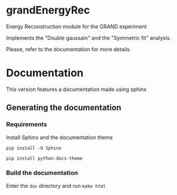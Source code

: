# grandEnergyRec
Energy Reconstruction module for the GRAND experiment

Implements the "Double gaussain" and the "Symmetric fit" analysis.

Please, refer to the documentation for more details.

# Documentation

This version features a documentation made using sphinx

## Generating the documentation

### Requirements

Install Sphinx and the documentation theme

``pip install -U Sphinx``

``pip install python-docs-theme``

### Build the documentation

Enter the ``doc`` directory and run ``make html``